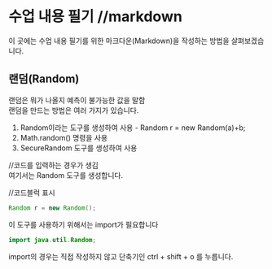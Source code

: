# 수업 내용 필기 //markdown

이 곳에는 수업 내용 필기를 위한 마크다운(Markdown)을 작성하는 방법을 살펴보겠습니다.

## 랜덤(Random)

랜덤은 뭐가 나올지 예측이 불가능한 값을 말함  
랜덤을 만드는 방법은 여러 가지가 있습니다.  
1. Random이라는 도구를 생성하여 사용 - Random r = new Random(a)+b;
2. Math.random() 명령을 사용
3. SecureRandom 도구를 생성하여 사용

//코드를 입력하는 경우가 생김  
여기서는 Random 도구를 생성합니다.

//코드블럭 표시
```java
Random r = new Random();
```

이 도구를 사용하기 위해서는 import가 필요합니다  
```java
import java.util.Random;
```

import의 경우는 직접 작성하지 않고 단축기인 ctrl + shift + o 를 누릅니다.
